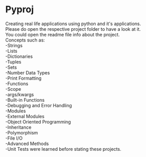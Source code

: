 # Pyproj
Creating real life applications using python and it's applications. </br>
Please do open the respective project folder to have a look at it. </br>
You could open the readme file info about the project. </br>
Concepts such as: </br>
-Strings </br>
-Lists </br>
-Dictionaries</br>
-Tuples</br>
-Sets</br>
-Number Data Types</br>
-Print Formatting</br>
-Functions</br>
-Scope</br>
-args/kwargs</br>
-Built-in Functions</br>
-Debugging and Error Handling</br>
-Modules</br>
-External Modules</br>
-Object Oriented Programming</br>
-Inheritance</br>
-Polymorphism</br>
-File I/O</br>
-Advanced Methods</br>
-Unit Tests were learned before stating these projects.

